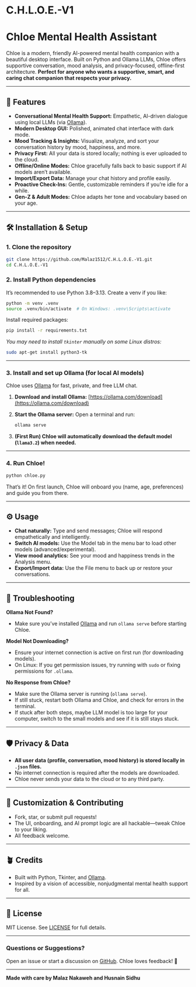 # C.H.L.O.E.-V1

# Chloe Mental Health Assistant

Chloe is a modern, friendly AI-powered mental health companion with a beautiful desktop interface. Built on Python and Ollama LLMs, Chloe offers supportive conversation, mood analysis, and privacy-focused, offline-first architecture.
**Perfect for anyone who wants a supportive, smart, and caring chat companion that respects your privacy.**

---

## 🚀 Features

* **Conversational Mental Health Support:** Empathetic, AI-driven dialogue using local LLMs (via [Ollama](https://ollama.com/)).
* **Modern Desktop GUI:** Polished, animated chat interface with dark mode.
* **Mood Tracking & Insights:** Visualize, analyze, and sort your conversation history by mood, happiness, and more.
* **Privacy First:** All your data is stored locally; nothing is ever uploaded to the cloud.
* **Offline/Online Modes:** Chloe gracefully falls back to basic support if AI models aren’t available.
* **Import/Export Data:** Manage your chat history and profile easily.
* **Proactive Check-Ins:** Gentle, customizable reminders if you’re idle for a while.
* **Gen-Z & Adult Modes:** Chloe adapts her tone and vocabulary based on your age.

---

## 🛠️ Installation & Setup

### 1. **Clone the repository**

```bash
git clone https://github.com/Malaz1512/C.H.L.O.E.-V1.git
cd C.H.L.O.E.-V1
```

### 2. **Install Python dependencies**

It’s recommended to use Python 3.8–3.13.
Create a venv if you like:

```bash
python -m venv .venv
source .venv/bin/activate  # On Windows: .venv\Scripts\activate
```

Install required packages:

```bash
pip install -r requirements.txt
```

*You may need to install `tkinter` manually on some Linux distros:*

```bash
sudo apt-get install python3-tk
```

---

### 3. **Install and set up Ollama (for local AI models)**

Chloe uses [Ollama](https://ollama.com/) for fast, private, and free LLM chat.

1. **Download and install Ollama:**
   [https://ollama.com/download](https://ollama.com/download)

2. **Start the Ollama server:**
   Open a terminal and run:

   ```bash
   ollama serve
   ```

3. **(First Run) Chloe will automatically download the default model (`llama3.2`) when needed.**

---

### 4. **Run Chloe!**

```bash
python chloe.py
```

That’s it! On first launch, Chloe will onboard you (name, age, preferences) and guide you from there.

---

## ⚙️ Usage

* **Chat naturally:** Type and send messages; Chloe will respond empathetically and intelligently.
* **Switch AI models:** Use the Model tab in the menu bar to load other models (advanced/experimental).
* **View mood analytics:** See your mood and happiness trends in the Analysis menu.
* **Export/Import data:** Use the File menu to back up or restore your conversations.

---

## 🧠 Troubleshooting

**Ollama Not Found?**

* Make sure you’ve installed [Ollama](https://ollama.com/download) and run `ollama serve` before starting Chloe.

**Model Not Downloading?**

* Ensure your internet connection is active on first run (for downloading models).
* On Linux: If you get permission issues, try running with `sudo` or fixing permissions for `.ollama`.

**No Response from Chloe?**

* Make sure the Ollama server is running (`ollama serve`).
* If still stuck, restart both Ollama and Chloe, and check for errors in the terminal.
* If stuck after both steps, maybe LLM model is too large for your computer, switch to the small models and see if it is still stays stuck.

---

## 🛡️ Privacy & Data

* **All user data (profile, conversation, mood history) is stored locally in `.json` files.**
* No internet connection is required after the models are downloaded.
* Chloe never sends your data to the cloud or to any third party.

---

## 📝 Customization & Contributing

* Fork, star, or submit pull requests!
* The UI, onboarding, and AI prompt logic are all hackable—tweak Chloe to your liking.
* All feedback welcome.

---

## 🪴 Credits

* Built with Python, Tkinter, and [Ollama](https://ollama.com/).
* Inspired by a vision of accessible, nonjudgmental mental health support for all.

---

## 📄 License

MIT License.
See [LICENSE](LICENSE) for full details.

---

### Questions or Suggestions?

Open an issue or start a discussion on [GitHub](https://github.com/yourusername/chloe-ai/issues).
Chloe loves feedback! 💚

---

**Made with care by Malaz Nakaweh and Husnain Sidhu**

